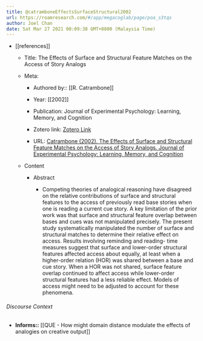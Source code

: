 ```yaml
---
title: @catramboneEffectsSurfaceStructural2002
url: https://roamresearch.com/#/app/megacoglab/page/poa_s3tqs
author: Joel Chan
date: Sat Mar 27 2021 00:09:38 GMT+0800 (Malaysia Time)
---
```


- [[references]]

    - Title: The Effects of Surface and Structural Feature Matches on the Access of Story Analogs

    - Meta:

        - Authored by:: [[R. Catrambone]]

        - Year: [[2002]]

        - Publication: Journal of Experimental Psychology: Learning, Memory, and Cognition

        - Zotero link: [Zotero Link](zotero://select/items/1_ZHV3J9XK)

        - URL: [Catrambone (2002). The Effects of Surface and Structural Feature Matches on the Access of Story Analogs. Journal of Experimental Psychology: Learning, Memory, and Cognition](undefined)

    - Content

        - Abstract

            - Competing theories of analogical reasoning have disagreed on the relative contributions of surface and structural features to the access of previously read base stories when one is reading a current cue story. A key limitation of the prior work was that surface and structural feature overlap between bases and cues was not manipulated precisely. The present study systematically manipulated the number of surface and structural matches to determine their relative effect on access. Results involving reminding and reading- time measures suggest that surface and lower-order structural features affected access about equally, at least when a higher-order relation (HOR) was shared between a base and cue story. When a HOR was not shared, surface feature overlap continued to affect access while lower-order structural features had a less reliable effect. Models of access might need to be adjusted to account for these phenomena.

###### Discourse Context

- **Informs::** [[QUE - How might domain distance modulate the effects of analogies on creative output]]
